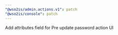 ```yaml
---
"@wso2is/admin.actions.v1": patch
"@wso2is/console": patch
---
```


Add attributes field for Pre update password action UI
